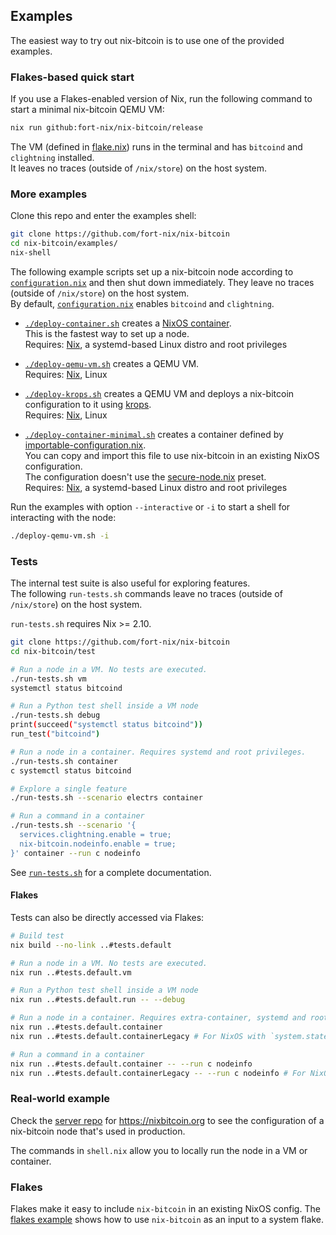 ## Examples

The easiest way to try out nix-bitcoin is to use one of the provided examples.

### Flakes-based quick start

If you use a Flakes-enabled version of Nix, run the following command to start a minimal
nix-bitcoin QEMU VM:
```bash
nix run github:fort-nix/nix-bitcoin/release
```
The VM (defined in [flake.nix](../flake.nix)) runs in the terminal and has `bitcoind`
and `clightning` installed.\
It leaves no traces (outside of `/nix/store`) on the host system.


### More examples

Clone this repo and enter the examples shell:
```bash
git clone https://github.com/fort-nix/nix-bitcoin
cd nix-bitcoin/examples/
nix-shell
```

The following example scripts set up a nix-bitcoin node according to [`configuration.nix`](configuration.nix) and then
shut down immediately. They leave no traces (outside of `/nix/store`) on the host system.\
By default, [`configuration.nix`](configuration.nix) enables `bitcoind` and `clightning`.

- [`./deploy-container.sh`](deploy-container.sh) creates a [NixOS container](https://github.com/erikarvstedt/extra-container).\
  This is the fastest way to set up a node.\
  Requires: [Nix](https://nixos.org/), a systemd-based Linux distro and root privileges

- [`./deploy-qemu-vm.sh`](deploy-qemu-vm.sh) creates a QEMU VM.\
  Requires: [Nix](https://nixos.org/nix/), Linux

- [`./deploy-krops.sh`](deploy-krops.sh) creates a QEMU VM and deploys a
  nix-bitcoin configuration to it using [krops](https://github.com/krebs/krops).\
  Requires: [Nix](https://nixos.org/nix/), Linux

- [`./deploy-container-minimal.sh`](deploy-container-minimal.sh) creates a
  container defined by [importable-configuration.nix](importable-configuration.nix).\
  You can copy and import this file to use nix-bitcoin in an existing NixOS configuration.\
  The configuration doesn't use the [secure-node.nix](../modules/presets/secure-node.nix) preset.\
  Requires: [Nix](https://nixos.org/), a systemd-based Linux distro and root privileges

Run the examples with option `--interactive` or `-i` to start a shell for interacting with
the node:
```bash
./deploy-qemu-vm.sh -i
```

### Tests
The internal test suite is also useful for exploring features.\
The following `run-tests.sh` commands leave no traces (outside of `/nix/store`) on
the host system.

`run-tests.sh` requires Nix >= 2.10.

```bash
git clone https://github.com/fort-nix/nix-bitcoin
cd nix-bitcoin/test

# Run a node in a VM. No tests are executed.
./run-tests.sh vm
systemctl status bitcoind

# Run a Python test shell inside a VM node
./run-tests.sh debug
print(succeed("systemctl status bitcoind"))
run_test("bitcoind")

# Run a node in a container. Requires systemd and root privileges.
./run-tests.sh container
c systemctl status bitcoind

# Explore a single feature
./run-tests.sh --scenario electrs container

# Run a command in a container
./run-tests.sh --scenario '{
  services.clightning.enable = true;
  nix-bitcoin.nodeinfo.enable = true;
}' container --run c nodeinfo
```
See [`run-tests.sh`](../test/run-tests.sh) for a complete documentation.

#### Flakes
Tests can also be directly accessed via Flakes:
```bash
# Build test
nix build --no-link ..#tests.default

# Run a node in a VM. No tests are executed.
nix run ..#tests.default.vm

# Run a Python test shell inside a VM node
nix run ..#tests.default.run -- --debug

# Run a node in a container. Requires extra-container, systemd and root privileges
nix run ..#tests.default.container
nix run ..#tests.default.containerLegacy # For NixOS with `system.stateVersion` <22.05

# Run a command in a container
nix run ..#tests.default.container -- --run c nodeinfo
nix run ..#tests.default.containerLegacy -- --run c nodeinfo # For NixOS with `system.stateVersion` <22.05
```

### Real-world example
Check the [server repo](https://github.com/fort-nix/nixbitcoin.org) for https://nixbitcoin.org
to see the configuration of a nix-bitcoin node that's used in production.

The commands in `shell.nix` allow you to locally run the node in a VM or container.

### Flakes

Flakes make it easy to include `nix-bitcoin` in an existing NixOS config.
The [flakes example](./flakes/flake.nix) shows how to use `nix-bitcoin` as an input to a system flake.
